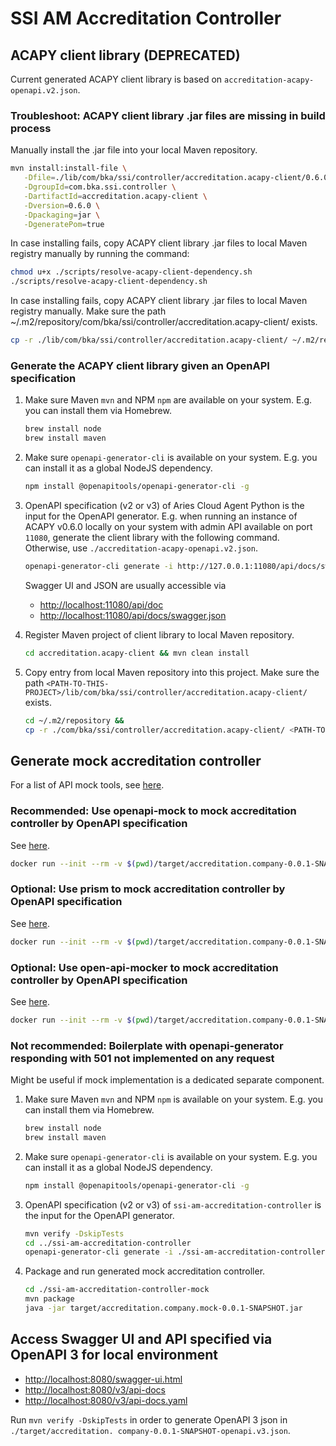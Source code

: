 # SSI AM Accreditation Controller

## ACAPY client library (DEPRECATED)

Current generated ACAPY client library is based on `accreditation-acapy-openapi.v2.json`.

### Troubleshoot: ACAPY client library .jar files are missing in build process

Manually install the .jar file into your local Maven repository.

   ```sh
   mvn install:install-file \
      -Dfile=./lib/com/bka/ssi/controller/accreditation.acapy-client/0.6.0/accreditation.acapy-client-0.6.0.jar \
      -DgroupId=com.bka.ssi.controller \
      -DartifactId=accreditation.acapy-client \
      -Dversion=0.6.0 \
      -Dpackaging=jar \
      -DgeneratePom=true
   ```

In case installing fails, copy ACAPY client library .jar files to local Maven registry manually by
running the command:

   ```sh
   chmod u+x ./scripts/resolve-acapy-client-dependency.sh
   ./scripts/resolve-acapy-client-dependency.sh
   ```

In case installing fails, copy ACAPY client library .jar files to local Maven registry manually.
Make sure the path ~/.m2/repository/com/bka/ssi/controller/accreditation.acapy-client/ exists.

   ```sh
   cp -r ./lib/com/bka/ssi/controller/accreditation.acapy-client/ ~/.m2/repository/com/bka/ssi/controller/accreditation.acapy-client/
   ```

### Generate the ACAPY client library given an OpenAPI specification

1. Make sure Maven `mvn` and NPM `npm` are available on your system. E.g. you can install them via
   Homebrew.
    ```sh
    brew install node
    brew install maven  
    ```

2. Make sure `openapi-generator-cli` is available on your system. E.g. you can install it as a
   global NodeJS dependency.
    ```sh
    npm install @openapitools/openapi-generator-cli -g
    ```

3. OpenAPI specification (v2 or v3) of Aries Cloud Agent Python is the input for the OpenAPI
   generator. E.g. when running an instance of ACAPY v0.6.0 locally on your system with admin API
   available on port `11080`, generate the client library with the following command. Otherwise,
   use `./accreditation-acapy-openapi.v2.json`.
    ```sh
    openapi-generator-cli generate -i http://127.0.0.1:11080/api/docs/swagger.json -o accreditation.acapy-client --api-package com.bka.ssi.controller.accreditation.acapy-client.api --model-package com.bka.ssi.controller.accreditation.acapy-client.model --invoker-package com.bka.ssi.controller.accreditation.acapy-client.invoker --group-id com.bka.ssi.controller --artifact-id accreditation.acapy-client --artifact-version 0.6.0 -g java --skip-validate-spec -p dateLibrary=java8 --library=jersey2
   ```

   Swagger UI and JSON are usually accessible via
    - [http://localhost:11080/api/doc](http://localhost:11080/api/doc)
    - [http://localhost:11080/api/docs/swagger.json](http://localhost:11080/api/docs/swagger.json)

4. Register Maven project of client library to local Maven repository.
    ```sh
    cd accreditation.acapy-client && mvn clean install
    ```

5. Copy entry from local Maven repository into this project. Make sure the
   path `<PATH-TO-THIS-PROJECT>/lib/com/bka/ssi/controller/accreditation.acapy-client/` exists.
    ```sh
    cd ~/.m2/repository &&
    cp -r ./com/bka/ssi/controller/accreditation.acapy-client/ <PATH-TO-THIS-PROJECT>/lib/com/bka/ssi/controller/accreditation.acapy-client/
    ```

## Generate mock accreditation controller

<!-- TODO - BKAACMGT-168 integrate mock controller in local docker-compose setup -->

For a list of API mock tools, see [here](https://openapi.tools/#mock).

### Recommended: Use openapi-mock to mock accreditation controller by OpenAPI specification

See [here](https://github.com/muonsoft/openapi-mock).

```sh
docker run --init --rm -v $(pwd)/target/accreditation.company-0.0.1-SNAPSHOT-openapi.v3.json:/tmp/accreditation.company-0.0.1-SNAPSHOT-openapi.v3.json -p 8080:8080 -e "OPENAPI_MOCK_SPECIFICATION_URL=/tmp/accreditation.company-0.0.1-SNAPSHOT-openapi.v3.json" muonsoft/openapi-mock:latest
```

### Optional: Use prism to mock accreditation controller by OpenAPI specification

See [here](https://github.com/stoplightio/prism).

```sh
docker run --init --rm -v $(pwd)/target/accreditation.company-0.0.1-SNAPSHOT-openapi.v3.json:/tmp/accreditation.company-0.0.1-SNAPSHOT-openapi.v3.json -p 4010:4010 stoplight/prism:latest mock -h 0.0.0.0 "/tmp/accreditation.company-0.0.1-SNAPSHOT-openapi.v3.json"
```

### Optional: Use open-api-mocker to mock accreditation controller by OpenAPI specification

See [here](https://www.npmjs.com/package/open-api-mocker).

```sh
docker run --init --rm -v $(pwd)/target/accreditation.company-0.0.1-SNAPSHOT-openapi.v3.json:/app/schema.json -p 5000:5000 jormaechea/open-api-mocker:latest
```

### Not recommended: Boilerplate with openapi-generator responding with 501 not implemented on any request

Might be useful if mock implementation is a dedicated separate component.

1. Make sure Maven `mvn` and NPM `npm` is available on your system. E.g. you can install them via
   Homebrew.
    ```sh
    brew install node
    brew install maven
    ```

2. Make sure `openapi-generator-cli` is available on your system. E.g. you can install it as a
   global NodeJS dependency.
    ```sh
    npm install @openapitools/openapi-generator-cli -g
    ```

3. OpenAPI specification (v2 or v3) of `ssi-am-accreditation-controller` is the input for the
   OpenAPI generator.
    ```sh
    mvn verify -DskipTests
    cd ../ssi-am-accreditation-controller
    openapi-generator-cli generate -i ./ssi-am-accreditation-controller/target/accreditation.company-0.0.1-SNAPSHOT-openapi.v3.json -o ssi-am-accreditation-controller-mock --api-package com.bka.ssi.controller.accreditation.company.mock.api --model-package com.bka.ssi.controller.accreditation.company.mock.model --group-id com.bka.ssi.controller --artifact-id accreditation.company.mock --artifact-version 0.0.1-SNAPSHOT -g java --skip-validate-spec -p dateLibrary=java8 --library=spring-boot
    ```

4. Package and run generated mock accreditation controller.
   ```sh
   cd ./ssi-am-accreditation-controller-mock
   mvn package
   java -jar target/accreditation.company.mock-0.0.1-SNAPSHOT.jar
   ```

## Access Swagger UI and API specified via OpenAPI 3 for local environment

- [http://localhost:8080/swagger-ui.html](http://localhost:8080/swagger-ui.html)
- [http://localhost:8080/v3/api-docs](http://localhost:8080/v3/api-docs)
- [http://localhost:8080/v3/api-docs.yaml](http://localhost:8080/v3/api-docs.yaml)

Run `mvn verify -DskipTests` in order to generate OpenAPI 3 json
in `./target/accreditation. company-0.0.1-SNAPSHOT-openapi.v3.json`.
